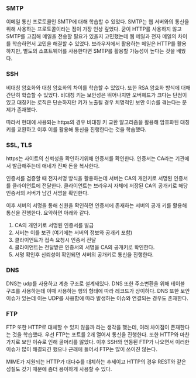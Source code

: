 
### SMTP
이메일 통신 프로토콜인 SMTP에 대해 학습할 수 있었다.
SMTP는 웹 서버와의 통신을 위해 사용하는 프로토콜이라는 점이 가장 인상 깊었다.
굳이 HTTP를 사용하지 않고 SMTP를 고집해 메일을 전송할 필요가 있을지 고민했는데 웹 메일과 전자 메일의 차이를 학습하면서 고민을 해결할 수 있었다.
브라우저에서 활용하는 메일은 HTTP를 활용하지만, 별도의 소프트웨어를 사용한다면 SMTP를 활용할 가능성이 높다는 것을 배웠다.

### SSH
비대칭 암호화와 대칭 암호화의 차이를 학습할 수 있었다. 또한 RSA 암호화 방식에 대해 간단히 학습할 수 있었다. 비대칭 키는 보안성은 뛰어나지만 오버헤드가 크다는 단점이 있고 대칭키는 로직은 단순하지만 키가 노출될 경우 치명적인 보안 이슈를 겪는다는 문제가 존재했다.

따라서 현대에 사용되는 https의 경우 비대칭 키 교환 알고리즘을 활용해 암호화된 대칭키를 교환하고 이후 이를 활용해 통신을 진행한다는 것을 학습했다.

### SSL, TLS

https는 사이트의 신뢰성을 확인하기위해 인증서를 확인한다. 인증서는 CA라는 기관에서 발급해주는데 애네가 진짜 돈을 복사한다.

인증서를 검증할 때 전자서명 방식을 활용하는데 서버는 CA의 개인키로 서명된 인증서를 클라이언트에 전달한다. 클라이언트는 브라우저 자체에 저장된 CA의 공개키로 해당 인증서의 서버가 남긴 서명을 확인한다.

이후 서버의 서명을 통해 신원을 확인하면 인증서에 존재하는 서버의 공개 키를 활용해 통신을 진행한다. 요약하면 아래와 같다.
1. CA의 개인키로 서명된 인증서를 발급
2. 서버는 이를 보관 (여기에는 서버의 정보와 공개키 포함)
3. 클라이언트가 접속 요청시 인증서 전달
4. 클라이언트는 전달받은 인증서의 서명을 CA의 공개키로 확인한다.
5. 서명 확인후 신뢰성이 확인되면 서버의 공개키로 통신을 진행한다.


### DNS

DNS는 udp를 사용하고 계층 구조로 설계돼있다. DNS 또한 주소변환을 위해 테이블 구조를 사용하는데 이때 사용하는 행의 형태에 따라 레코드가 상이하다.
DNS 또한 보안 이슈가 있는데 이는 UDP를 사용함에 따라 발생하는 이슈와 연결되는 경우도 존재한다.

### FTP

FTP 또한 HTTP로 대체할 수 있지 않을까 라는 생각을 했는데, 여러 차이점이 존재한다는 것을 학습했다.
우선 FTP는 포트를 2개 열어서 통신을 진행한다. 또한 HTTP와 마찬가지로 보안 이슈로 인해 골머리를 앓았다. 이후 SSH와 연동된 FTP가 나오면서 이러한 이슈가 많이 해결되긴 했으나 근래에 들어서 FTP는 많이 쓰이진 않는다.

MIME가 지원되는 HTTP가 대다수를 대체하는 추세이고 HTTP의 경우 REST와 같은 성질도 갖기 때문에 좀더 용이하게 사용할 수 있다.